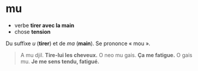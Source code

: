 # mu
- verbe **tirer avec la main**
- chose **tension**

Du suffixe *u* (**tirer**) et de *ma* (**main**). Se prononce « mou ».

> A mu djil.	  **Tire-lui les cheveux.**
> O neo mu gais.  **Ça me fatigue.**
> O gais mu.      **Je me sens tendu, fatigué.**